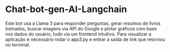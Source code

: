 # Chat-bot-gen-AI-Langchain
Este bot usa a Llama 3 para responder perguntas, gerar resumos de livros treinados, buscar imagens via API do Google e plotar gráficos com base nos dados do usuário, tudo via um frontend intuitivo. Para visualizar a aplicação é necessário rodar o app3.py e entrar a saída de link que retornou no terminal.
